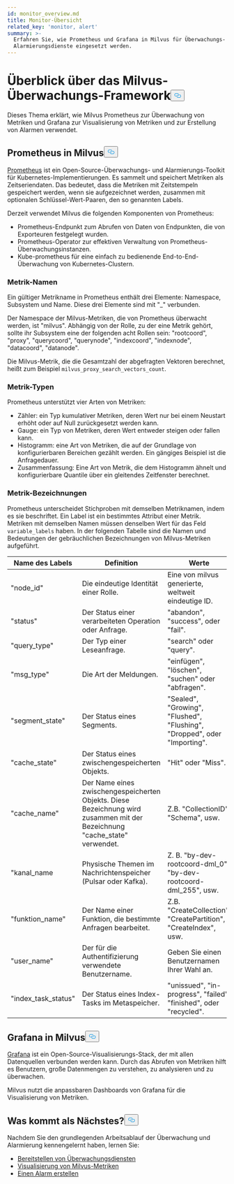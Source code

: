 ```yaml
---
id: monitor_overview.md
title: Monitor-Übersicht
related_key: 'monitor, alert'
summary: >-
  Erfahren Sie, wie Prometheus und Grafana in Milvus für Überwachungs- und
  Alarmierungsdienste eingesetzt werden.
---
```

<h1 id="Milvus-monitoring-framework-overview" class="common-anchor-header">Überblick über das Milvus-Überwachungs-Framework<button data-href="#Milvus-monitoring-framework-overview" class="anchor-icon" translate="no">
      <svg translate="no"
        aria-hidden="true"
        focusable="false"
        height="20"
        version="1.1"
        viewBox="0 0 16 16"
        width="16"
      >
        <path
          fill="#0092E4"
          fill-rule="evenodd"
          d="M4 9h1v1H4c-1.5 0-3-1.69-3-3.5S2.55 3 4 3h4c1.45 0 3 1.69 3 3.5 0 1.41-.91 2.72-2 3.25V8.59c.58-.45 1-1.27 1-2.09C10 5.22 8.98 4 8 4H4c-.98 0-2 1.22-2 2.5S3 9 4 9zm9-3h-1v1h1c1 0 2 1.22 2 2.5S13.98 12 13 12H9c-.98 0-2-1.22-2-2.5 0-.83.42-1.64 1-2.09V6.25c-1.09.53-2 1.84-2 3.25C6 11.31 7.55 13 9 13h4c1.45 0 3-1.69 3-3.5S14.5 6 13 6z"
        ></path>
      </svg>
    </button></h1><p>Dieses Thema erklärt, wie Milvus Prometheus zur Überwachung von Metriken und Grafana zur Visualisierung von Metriken und zur Erstellung von Alarmen verwendet.</p>
<h2 id="Prometheus-in-Milvus" class="common-anchor-header">Prometheus in Milvus<button data-href="#Prometheus-in-Milvus" class="anchor-icon" translate="no">
      <svg translate="no"
        aria-hidden="true"
        focusable="false"
        height="20"
        version="1.1"
        viewBox="0 0 16 16"
        width="16"
      >
        <path
          fill="#0092E4"
          fill-rule="evenodd"
          d="M4 9h1v1H4c-1.5 0-3-1.69-3-3.5S2.55 3 4 3h4c1.45 0 3 1.69 3 3.5 0 1.41-.91 2.72-2 3.25V8.59c.58-.45 1-1.27 1-2.09C10 5.22 8.98 4 8 4H4c-.98 0-2 1.22-2 2.5S3 9 4 9zm9-3h-1v1h1c1 0 2 1.22 2 2.5S13.98 12 13 12H9c-.98 0-2-1.22-2-2.5 0-.83.42-1.64 1-2.09V6.25c-1.09.53-2 1.84-2 3.25C6 11.31 7.55 13 9 13h4c1.45 0 3-1.69 3-3.5S14.5 6 13 6z"
        ></path>
      </svg>
    </button></h2><p><a href="https://prometheus.io/docs/introduction/overview/">Prometheus</a> ist ein Open-Source-Überwachungs- und Alarmierungs-Toolkit für Kubernetes-Implementierungen. Es sammelt und speichert Metriken als Zeitseriendaten. Das bedeutet, dass die Metriken mit Zeitstempeln gespeichert werden, wenn sie aufgezeichnet werden, zusammen mit optionalen Schlüssel-Wert-Paaren, den so genannten Labels.</p>
<p>Derzeit verwendet Milvus die folgenden Komponenten von Prometheus:</p>
<ul>
<li>Prometheus-Endpunkt zum Abrufen von Daten von Endpunkten, die von Exporteuren festgelegt wurden.</li>
<li>Prometheus-Operator zur effektiven Verwaltung von Prometheus-Überwachungsinstanzen.</li>
<li>Kube-prometheus für eine einfach zu bedienende End-to-End-Überwachung von Kubernetes-Clustern.</li>
</ul>
<h3 id="Metric-names" class="common-anchor-header">Metrik-Namen</h3><p>Ein gültiger Metrikname in Prometheus enthält drei Elemente: Namespace, Subsystem und Name. Diese drei Elemente sind mit "_" verbunden.</p>
<p>Der Namespace der Milvus-Metriken, die von Prometheus überwacht werden, ist "milvus". Abhängig von der Rolle, zu der eine Metrik gehört, sollte ihr Subsystem eine der folgenden acht Rollen sein: "rootcoord", "proxy", "querycoord", "querynode", "indexcoord", "indexnode", "datacoord", "datanode".</p>
<p>Die Milvus-Metrik, die die Gesamtzahl der abgefragten Vektoren berechnet, heißt zum Beispiel <code translate="no">milvus_proxy_search_vectors_count</code>.</p>
<h3 id="Metric-types" class="common-anchor-header">Metrik-Typen</h3><p>Prometheus unterstützt vier Arten von Metriken:</p>
<ul>
<li>Zähler: ein Typ kumulativer Metriken, deren Wert nur bei einem Neustart erhöht oder auf Null zurückgesetzt werden kann.</li>
<li>Gauge: ein Typ von Metriken, deren Wert entweder steigen oder fallen kann.</li>
<li>Histogramm: eine Art von Metriken, die auf der Grundlage von konfigurierbaren Bereichen gezählt werden. Ein gängiges Beispiel ist die Anfragedauer.</li>
<li>Zusammenfassung: Eine Art von Metrik, die dem Histogramm ähnelt und konfigurierbare Quantile über ein gleitendes Zeitfenster berechnet.</li>
</ul>
<h3 id="Metric-labels" class="common-anchor-header">Metrik-Bezeichnungen</h3><p>Prometheus unterscheidet Stichproben mit demselben Metriknamen, indem es sie beschriftet. Ein Label ist ein bestimmtes Attribut einer Metrik. Metriken mit demselben Namen müssen denselben Wert für das Feld <code translate="no">variable_labels</code> haben. In der folgenden Tabelle sind die Namen und Bedeutungen der gebräuchlichen Bezeichnungen von Milvus-Metriken aufgeführt.</p>
<table>
<thead>
<tr><th>Name des Labels</th><th>Definition</th><th>Werte</th></tr>
</thead>
<tbody>
<tr><td>"node_id"</td><td>Die eindeutige Identität einer Rolle.</td><td>Eine von milvus generierte, weltweit eindeutige ID.</td></tr>
<tr><td>"status"</td><td>Der Status einer verarbeiteten Operation oder Anfrage.</td><td>"abandon", "success", oder "fail".</td></tr>
<tr><td>"query_type"</td><td>Der Typ einer Leseanfrage.</td><td>"search" oder "query".</td></tr>
<tr><td>"msg_type"</td><td>Die Art der Meldungen.</td><td>"einfügen", "löschen", "suchen" oder "abfragen".</td></tr>
<tr><td>"segment_state"</td><td>Der Status eines Segments.</td><td>"Sealed", "Growing", "Flushed", "Flushing", "Dropped", oder "Importing".</td></tr>
<tr><td>"cache_state"</td><td>Der Status eines zwischengespeicherten Objekts.</td><td>"Hit" oder "Miss".</td></tr>
<tr><td>"cache_name"</td><td>Der Name eines zwischengespeicherten Objekts. Diese Bezeichnung wird zusammen mit der Bezeichnung "cache_state" verwendet.</td><td>Z.B. "CollectionID", "Schema", usw.</td></tr>
<tr><td>"kanal_name</td><td>Physische Themen im Nachrichtenspeicher (Pulsar oder Kafka).</td><td>Z. B. "by-dev-rootcoord-dml_0", "by-dev-rootcoord-dml_255", usw.</td></tr>
<tr><td>"funktion_name"</td><td>Der Name einer Funktion, die bestimmte Anfragen bearbeitet.</td><td>Z.B. "CreateCollection", "CreatePartition", "CreateIndex", usw.</td></tr>
<tr><td>"user_name"</td><td>Der für die Authentifizierung verwendete Benutzername.</td><td>Geben Sie einen Benutzernamen Ihrer Wahl an.</td></tr>
<tr><td>"index_task_status"</td><td>Der Status eines Index-Tasks im Metaspeicher.</td><td>"unissued", "in-progress", "failed", "finished", oder "recycled".</td></tr>
</tbody>
</table>
<h2 id="Grafana-in-Milvus" class="common-anchor-header">Grafana in Milvus<button data-href="#Grafana-in-Milvus" class="anchor-icon" translate="no">
      <svg translate="no"
        aria-hidden="true"
        focusable="false"
        height="20"
        version="1.1"
        viewBox="0 0 16 16"
        width="16"
      >
        <path
          fill="#0092E4"
          fill-rule="evenodd"
          d="M4 9h1v1H4c-1.5 0-3-1.69-3-3.5S2.55 3 4 3h4c1.45 0 3 1.69 3 3.5 0 1.41-.91 2.72-2 3.25V8.59c.58-.45 1-1.27 1-2.09C10 5.22 8.98 4 8 4H4c-.98 0-2 1.22-2 2.5S3 9 4 9zm9-3h-1v1h1c1 0 2 1.22 2 2.5S13.98 12 13 12H9c-.98 0-2-1.22-2-2.5 0-.83.42-1.64 1-2.09V6.25c-1.09.53-2 1.84-2 3.25C6 11.31 7.55 13 9 13h4c1.45 0 3-1.69 3-3.5S14.5 6 13 6z"
        ></path>
      </svg>
    </button></h2><p><a href="https://grafana.com/docs/grafana/latest/introduction/">Grafana</a> ist ein Open-Source-Visualisierungs-Stack, der mit allen Datenquellen verbunden werden kann. Durch das Abrufen von Metriken hilft es Benutzern, große Datenmengen zu verstehen, zu analysieren und zu überwachen.</p>
<p>Milvus nutzt die anpassbaren Dashboards von Grafana für die Visualisierung von Metriken.</p>
<h2 id="Whats-next" class="common-anchor-header">Was kommt als Nächstes?<button data-href="#Whats-next" class="anchor-icon" translate="no">
      <svg translate="no"
        aria-hidden="true"
        focusable="false"
        height="20"
        version="1.1"
        viewBox="0 0 16 16"
        width="16"
      >
        <path
          fill="#0092E4"
          fill-rule="evenodd"
          d="M4 9h1v1H4c-1.5 0-3-1.69-3-3.5S2.55 3 4 3h4c1.45 0 3 1.69 3 3.5 0 1.41-.91 2.72-2 3.25V8.59c.58-.45 1-1.27 1-2.09C10 5.22 8.98 4 8 4H4c-.98 0-2 1.22-2 2.5S3 9 4 9zm9-3h-1v1h1c1 0 2 1.22 2 2.5S13.98 12 13 12H9c-.98 0-2-1.22-2-2.5 0-.83.42-1.64 1-2.09V6.25c-1.09.53-2 1.84-2 3.25C6 11.31 7.55 13 9 13h4c1.45 0 3-1.69 3-3.5S14.5 6 13 6z"
        ></path>
      </svg>
    </button></h2><p>Nachdem Sie den grundlegenden Arbeitsablauf der Überwachung und Alarmierung kennengelernt haben, lernen Sie:</p>
<ul>
<li><a href="/docs/de/monitor.md">Bereitstellen von Überwachungsdiensten</a></li>
<li><a href="/docs/de/visualize.md">Visualisierung von Milvus-Metriken</a></li>
<li><a href="/docs/de/alert.md">Einen Alarm erstellen</a></li>
</ul>
